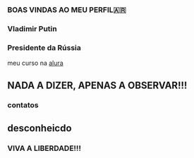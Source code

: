 ### BOAS VINDAS AO MEU PERFIL🇦🇷
### Vladimir Putin ##
### Presidente da Rússia ### 
meu curso na [alura](https://www.alura.com.br/)
## NADA A DIZER, APENAS A OBSERVAR!!! ###
### contatos ###
## desconheicdo ##
### VIVA A LIBERDADE!!! ###
